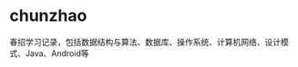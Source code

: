 <!--
 * @Author: Long Chao
 * @Date: 2021-01-31 14:49:44
 * @LastEditTime: 2021-01-31 17:25:25
 * @LastEditors: Please set LastEditors
 * @Description: In User Settings Edit
 * @FilePath: \android-diyihangdaimad:\2021\chunzhao\README.md
-->
# chunzhao
春招学习记录，包括数据结构与算法、数据库、操作系统、计算机网络、设计模式、Java、Android等
